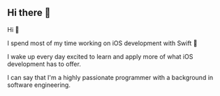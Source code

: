 ## Hi there 👋

Hi 👋

I spend most of my time working on iOS development with Swift 🦉

I wake up every day excited to learn and apply more of what iOS development has to offer. 

I can say that I'm a highly passionate programmer with a background in software engineering.

